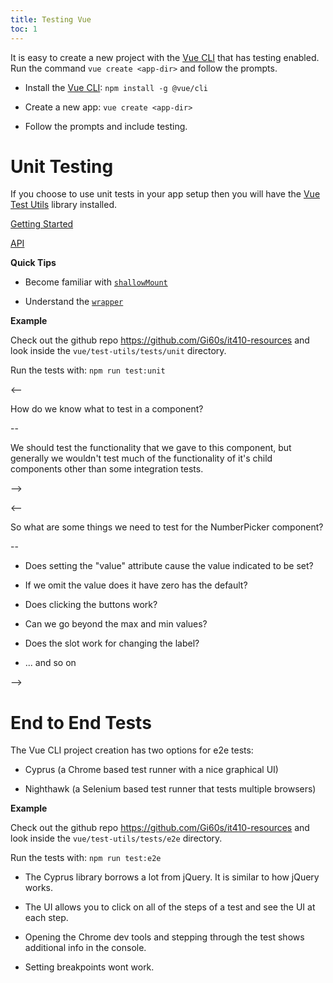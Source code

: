 ```yaml
---
title: Testing Vue
toc: 1
---
```


It is easy to create a new project with the [Vue CLI](https://www.npmjs.com/package/@vue/cli) that has testing enabled. Run the command `vue create <app-dir>` and follow the prompts.

- Install the [Vue CLI](https://www.npmjs.com/package/@vue/cli): `npm install -g @vue/cli`

- Create a new app: `vue create <app-dir>`

- Follow the prompts and include testing.

# Unit Testing

If you choose to use unit tests in your app setup then you will have the [Vue Test Utils](https://vue-test-utils.vuejs.org/) library installed.

[Getting Started](https://vue-test-utils.vuejs.org/guides/#getting-started)

[API](https://vue-test-utils.vuejs.org/api/)

**Quick Tips**

- Become familiar with [`shallowMount`](https://vue-test-utils.vuejs.org/api/#shallowmount)

- Understand the [`wrapper`](https://vue-test-utils.vuejs.org/api/wrapper/#properties)

**Example**

Check out the github repo https://github.com/Gi60s/it410-resources and look inside the `vue/test-utils/tests/unit` directory.

Run the tests with: `npm run test:unit`

<--

How do we know what to test in a component?

--

We should test the functionality that we gave to this component, but generally we wouldn't test much of the functionality of it's child components other than some integration tests.

-->

<--

So what are some things we need to test for the NumberPicker component?

--

- Does setting the "value" attribute cause the value indicated to be set?

- If we omit the value does it have zero has the default?

- Does clicking the buttons work?

- Can we go beyond the max and min values?

- Does the slot work for changing the label?

- ... and so on

-->

# End to End Tests

The Vue CLI project creation has two options for e2e tests:

- Cyprus (a Chrome based test runner with a nice graphical UI)

- Nighthawk (a Selenium based test runner that tests multiple browsers)

**Example**

Check out the github repo https://github.com/Gi60s/it410-resources and look inside the `vue/test-utils/tests/e2e` directory.

Run the tests with: `npm run test:e2e`

- The Cyprus library borrows a lot from jQuery. It is similar to how jQuery works.

- The UI allows you to click on all of the steps of a test and see the UI at each step.

- Opening the Chrome dev tools and stepping through the test shows additional info in the console.

- Setting breakpoints wont work.


